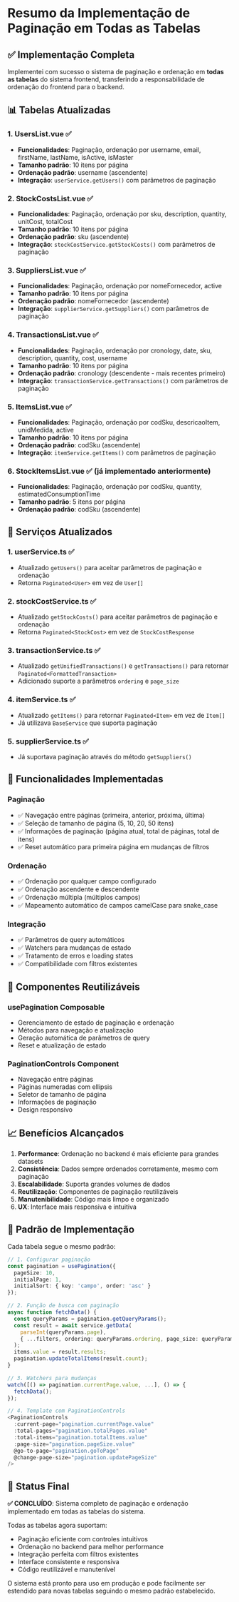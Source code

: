 # Resumo da Implementação de Paginação em Todas as Tabelas

## ✅ **Implementação Completa**

Implementei com sucesso o sistema de paginação e ordenação em **todas as tabelas** do sistema frontend, transferindo a responsabilidade de ordenação do frontend para o backend.

## 📊 **Tabelas Atualizadas**

### 1. **UsersList.vue** ✅
- **Funcionalidades**: Paginação, ordenação por username, email, firstName, lastName, isActive, isMaster
- **Tamanho padrão**: 10 itens por página
- **Ordenação padrão**: username (ascendente)
- **Integração**: `userService.getUsers()` com parâmetros de paginação

### 2. **StockCostsList.vue** ✅
- **Funcionalidades**: Paginação, ordenação por sku, description, quantity, unitCost, totalCost
- **Tamanho padrão**: 10 itens por página
- **Ordenação padrão**: sku (ascendente)
- **Integração**: `stockCostService.getStockCosts()` com parâmetros de paginação

### 3. **SuppliersList.vue** ✅
- **Funcionalidades**: Paginação, ordenação por nomeFornecedor, active
- **Tamanho padrão**: 10 itens por página
- **Ordenação padrão**: nomeFornecedor (ascendente)
- **Integração**: `supplierService.getSuppliers()` com parâmetros de paginação

### 4. **TransactionsList.vue** ✅
- **Funcionalidades**: Paginação, ordenação por cronology, date, sku, description, quantity, cost, username
- **Tamanho padrão**: 10 itens por página
- **Ordenação padrão**: cronology (descendente - mais recentes primeiro)
- **Integração**: `transactionService.getTransactions()` com parâmetros de paginação

### 5. **ItemsList.vue** ✅
- **Funcionalidades**: Paginação, ordenação por codSku, descricaoItem, unidMedida, active
- **Tamanho padrão**: 10 itens por página
- **Ordenação padrão**: codSku (ascendente)
- **Integração**: `itemService.getItems()` com parâmetros de paginação

### 6. **StockItemsList.vue** ✅ (já implementado anteriormente)
- **Funcionalidades**: Paginação, ordenação por codSku, quantity, estimatedConsumptionTime
- **Tamanho padrão**: 5 itens por página
- **Ordenação padrão**: codSku (ascendente)

## 🔧 **Serviços Atualizados**

### 1. **userService.ts** ✅
- Atualizado `getUsers()` para aceitar parâmetros de paginação e ordenação
- Retorna `Paginated<User>` em vez de `User[]`

### 2. **stockCostService.ts** ✅
- Atualizado `getStockCosts()` para aceitar parâmetros de paginação e ordenação
- Retorna `Paginated<StockCost>` em vez de `StockCostResponse`

### 3. **transactionService.ts** ✅
- Atualizado `getUnifiedTransactions()` e `getTransactions()` para retornar `Paginated<FormattedTransaction>`
- Adicionado suporte a parâmetros `ordering` e `page_size`

### 4. **itemService.ts** ✅
- Atualizado `getItems()` para retornar `Paginated<Item>` em vez de `Item[]`
- Já utilizava `BaseService` que suporta paginação

### 5. **supplierService.ts** ✅
- Já suportava paginação através do método `getSuppliers()`

## 🎯 **Funcionalidades Implementadas**

### **Paginação**
- ✅ Navegação entre páginas (primeira, anterior, próxima, última)
- ✅ Seleção de tamanho de página (5, 10, 20, 50 itens)
- ✅ Informações de paginação (página atual, total de páginas, total de itens)
- ✅ Reset automático para primeira página em mudanças de filtros

### **Ordenação**
- ✅ Ordenação por qualquer campo configurado
- ✅ Ordenação ascendente e descendente
- ✅ Ordenação múltipla (múltiplos campos)
- ✅ Mapeamento automático de campos camelCase para snake_case

### **Integração**
- ✅ Parâmetros de query automáticos
- ✅ Watchers para mudanças de estado
- ✅ Tratamento de erros e loading states
- ✅ Compatibilidade com filtros existentes

## 🚀 **Componentes Reutilizáveis**

### **usePagination Composable**
- Gerenciamento de estado de paginação e ordenação
- Métodos para navegação e atualização
- Geração automática de parâmetros de query
- Reset e atualização de estado

### **PaginationControls Component**
- Navegação entre páginas
- Páginas numeradas com ellipsis
- Seletor de tamanho de página
- Informações de paginação
- Design responsivo

## 📈 **Benefícios Alcançados**

1. **Performance**: Ordenação no backend é mais eficiente para grandes datasets
2. **Consistência**: Dados sempre ordenados corretamente, mesmo com paginação
3. **Escalabilidade**: Suporta grandes volumes de dados
4. **Reutilização**: Componentes de paginação reutilizáveis
5. **Manutenibilidade**: Código mais limpo e organizado
6. **UX**: Interface mais responsiva e intuitiva

## 🔄 **Padrão de Implementação**

Cada tabela segue o mesmo padrão:

```typescript
// 1. Configurar paginação
const pagination = usePagination({
  pageSize: 10,
  initialPage: 1,
  initialSort: { key: 'campo', order: 'asc' }
});

// 2. Função de busca com paginação
async function fetchData() {
  const queryParams = pagination.getQueryParams();
  const result = await service.getData(
    parseInt(queryParams.page), 
    { ...filters, ordering: queryParams.ordering, page_size: queryParams.page_size }
  );
  items.value = result.results;
  pagination.updateTotalItems(result.count);
}

// 3. Watchers para mudanças
watch([() => pagination.currentPage.value, ...], () => {
  fetchData();
});

// 4. Template com PaginationControls
<PaginationControls
  :current-page="pagination.currentPage.value"
  :total-pages="pagination.totalPages.value"
  :total-items="pagination.totalItems.value"
  :page-size="pagination.pageSize.value"
  @go-to-page="pagination.goToPage"
  @change-page-size="pagination.updatePageSize"
/>
```

## 🎯 **Status Final**

**✅ CONCLUÍDO**: Sistema completo de paginação e ordenação implementado em todas as tabelas do sistema.

Todas as tabelas agora suportam:
- Paginação eficiente com controles intuitivos
- Ordenação no backend para melhor performance
- Integração perfeita com filtros existentes
- Interface consistente e responsiva
- Código reutilizável e manutenível

O sistema está pronto para uso em produção e pode facilmente ser estendido para novas tabelas seguindo o mesmo padrão estabelecido.

